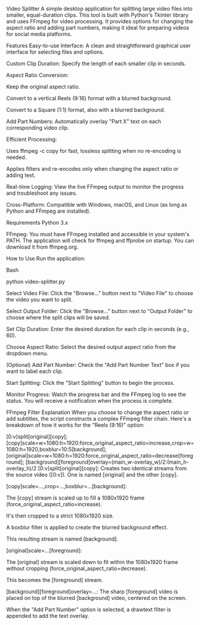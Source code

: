 Video Splitter
A simple desktop application for splitting large video files into smaller, equal-duration clips. This tool is built with Python's Tkinter library and uses FFmpeg for video processing. It provides options for changing the aspect ratio and adding part numbers, making it ideal for preparing videos for social media platforms.

Features
Easy-to-use Interface: A clean and straightforward graphical user interface for selecting files and options.

Custom Clip Duration: Specify the length of each smaller clip in seconds.

Aspect Ratio Conversion:

Keep the original aspect ratio.

Convert to a vertical Reels (9:16) format with a blurred background.

Convert to a Square (1:1) format, also with a blurred background.

Add Part Numbers: Automatically overlay "Part X" text on each corresponding video clip.

Efficient Processing:

Uses ffmpeg -c copy for fast, lossless splitting when no re-encoding is needed.

Applies filters and re-encodes only when changing the aspect ratio or adding text.

Real-time Logging: View the live FFmpeg output to monitor the progress and troubleshoot any issues.

Cross-Platform: Compatible with Windows, macOS, and Linux (as long as Python and FFmpeg are installed).

Requirements
Python 3.x

FFmpeg: You must have FFmpeg installed and accessible in your system's PATH. The application will check for ffmpeg and ffprobe on startup. You can download it from ffmpeg.org.

How to Use
Run the application:

Bash

python video-splitter.py

Select Video File: Click the "Browse..." button next to "Video File" to choose the video you want to split.

Select Output Folder: Click the "Browse..." button next to "Output Folder" to choose where the split clips will be saved.

Set Clip Duration: Enter the desired duration for each clip in seconds (e.g., 60).

Choose Aspect Ratio: Select the desired output aspect ratio from the dropdown menu.

(Optional) Add Part Number: Check the "Add Part Number Text" box if you want to label each clip.

Start Splitting: Click the "Start Splitting" button to begin the process.

Monitor Progress: Watch the progress bar and the FFmpeg log to see the status. You will receive a notification when the process is complete.

FFmpeg Filter Explanation
When you choose to change the aspect ratio or add subtitles, the script constructs a complex FFmpeg filter chain. Here's a breakdown of how it works for the "Reels (9:16)" option:

[0:v]split[original][copy];
[copy]scale=w=1080:h=1920:force_original_aspect_ratio=increase,crop=w=1080:h=1920,boxblur=10:5[background];
[original]scale=w=1080:h=1920:force_original_aspect_ratio=decrease[foreground];
[background][foreground]overlay=(main_w-overlay_w)/2:(main_h-overlay_h)/2
[0:v]split[original][copy]: Creates two identical streams from the source video ([0:v]). One is named [original] and the other [copy].

[copy]scale=...,crop=...,boxblur=...[background]:

The [copy] stream is scaled up to fill a 1080x1920 frame (force_original_aspect_ratio=increase).

It's then cropped to a strict 1080x1920 size.

A boxblur filter is applied to create the blurred background effect.

This resulting stream is named [background].

[original]scale=...[foreground]:

The [original] stream is scaled down to fit within the 1080x1920 frame without cropping (force_original_aspect_ratio=decrease).

This becomes the [foreground] stream.

[background][foreground]overlay=...: The sharp [foreground] video is placed on top of the blurred [background] video, centered on the screen.

When the "Add Part Number" option is selected, a drawtext filter is appended to add the text overlay.
